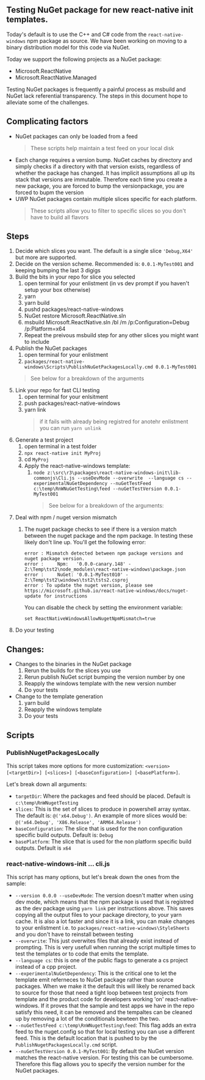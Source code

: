 ## Testing NuGet package for new react-native init templates.
Today's default is to use the C++ and C# code from the `react-native-windows` npm package as source. We have been working on moving to a binary distribution model for this code via NuGet. 

Today we support the following projects as a NuGet package:
 * Microsoft.ReactNative
 * Microsoft.ReactNative.Managed

 Testing NuGet packages is frequently a painful process as msbuild and NuGet lack referential transparency. The steps in this document hope to alleviate some of the challenges.

## Complicating factors
* NuGet packages can only be loaded from a feed
  > These scripts help maintain a test feed on your local disk
* Each change requires a version bump.
  NuGet caches by directory and simply checks if a directory with that version exists, regardless of whether the package has changed. It has implicit assumptions all up its stack that versions are immutable. Therefore each time you create a new package, you are forced to bump the versionpackage, you are forced to bupm the version
* UWP NuGet packages contain multiple slices specific for each platform.
  > These scripts allow you to filter to specific slices so you don't have to build all flavors


## Steps
1. Decide which slices you want. The default is a single slice `'Debug,X64'` but more are supported. 
1. Decide on the version scheme. Recommended is: `0.0.1-MyTest001` and keeping bumping the last 3 digigs
1. Build the bits in your repo for slice you selected
   1. open terminal for your enlistment (in vs dev prompt if you haven't setup your box otherwise)
   1. yarn
   1. yarn build
   1. pushd packages/react-native-windows
   1. NuGet restore Microsoft.ReactNative.sln
   1. msbuild Microsoft.ReactNative.sln /bl /m /p:Configuration=Debug /p:Platform=x64
   1. Repeat the preivous msbuild step for any other slices you might want to include
1. Publish the NuGet packages
   1. open terminal for your enlistment
   1. `packages/react-native-windows\Scripts\PublishNuGetPackagesLocally.cmd 0.0.1-MyTest001`
   > See below for a breakdown of the arguments
1. Link your repo for fast CLI testing
   1. open terminal for your enlsitment
   1. push packages/react-native-windows
   1. yarn link
      > if it fails with already being registred for anotehr enlistment you can run `yarn unlink`
1. Generate a test project
   1. open terminal in a test folder
   1. `npx react-native init MyProj`
   1. cd `MyProj`
   1. Apply the react-native-windows template:
      1. `node z:\src\r3\packages\react-native-windows-init\lib-commonjs\Cli.js --useDevMode --overwrite  --language cs --experimentalNuGetDependency --nuGetTestFeed c:\temp\RnWNuGetTesting\feed --nuGetTestVersion 0.0.1-MyTest001 `
         > See below for a breakdown of the arguments:
1. Deal with npm / nuget version mismatch
   1. The nuget package checks to see if there is a version match between the nuget package and the npm package.
      In testing these likely don't line up. You'll get the following error:
      ```
      error : Mismatch detected between npm package versions and nuget package version.
      error :     Npm:   '0.0.0-canary.148' - Z:\Temp\tst2\node_modules\react-native-windows\package.json
      error :     NuGet: '0.0.1-MyTest010' - Z:\Temp\tst2\windows\tst2\tsts2.csproj
      error : To update the nuget version, please see https://microsoft.github.io/react-native-windows/docs/nuget-update for instructions
      ```
      
      You can disable the check by setting the environment variable:

      `set ReactNativeWindowsAllowNugetNpmMismatch=true`
1. Do your testing

## Changes:
* Changes to the binaries in the NuGet package
  1. Rerun the builds for the slices you use
  1. Rerun publish NuGet script bumping the version number by one
  1. Reapply the windows template with the new version number
  1. Do your tests
* Change to the template generation
  1. yarn build
  1. Reapply the windows template
  1. Do your tests

## Scripts
### PublishNugetPackagesLocally
This script takes more options for more customization: `<version> [<targetDir>] [<slices>] [<baseConfiguration>] [<basePlatform>]`.
      
Let's break down all arguments:
* `targetDir`: Where the packages and feed should be placed. Default is `c:\temp\RnWNugetTesting`
* `slices`: This is the set of slices to produce in powershell array syntax. The default is: `@('x64.Debug')`. An example of more slices would be: `@('x64.Debug', 'X86.Release', 'ARM64.Release')`
* `baseConfiguration`: The slice that is used for the non configuration specific build outputs. Default is: `Debug`
* `basePlatform`: The slice that is used for the non platform specific build outputs. Default is `x64`

### react-native-windows-init ... cli.js
This script has many options, but let's break down the ones from the sample:
* `--version 0.0.0 --useDevMode`: The version doesn't matter when using dev mode, which means that the npm package is used that is registred as the dev package using `yarn link` per instructions above. This saves copying all the output files to your package directory, to your yarn cache. It is also a lot faster and since it is a link, you can make changes to your enlistment i.e. to `packages/react-native-windows\StyleSheets` and you don't have to reinstall between testing
* `--overwrite`: This just overwites files that already exist instead of prompting. This is very usefull when running the script multiple times to test the templates or to code that emits the template.
* `--language cs`: this is one of the public flags to generate a cs project instead of a cpp project. 
* `--experimentalNuGetDependency`: This is the critical one to let the template emit referneces to NuGet package rather than source packages. When we make it the default this will likely be renamed back to source for those that need a tight loop between test projects from template and the product code for developers working 'on' react-native-windows. If it proves that the sample and test apps we have in the repo satisfy this need, it can be removed and the tempaltes can be cleaned up by removing a lot of the conditionals bewteen the two.
* `--nuGetTestFeed c:\temp\RnWNugetTesting\feed`: This flag adds an extra feed to the nuget.config so that for local testing you can use a different feed. This is the default location that is pushed to by the `PublishNugetPackagesLocally.cmd` script.
* `--nuGetTestVersion 0.0.1-MyTest001`: By default the NuGet version matches the react-native version. For testing this can be cumbersome. Therefore this flag allows you to specify the version number for the NuGet packages. 
